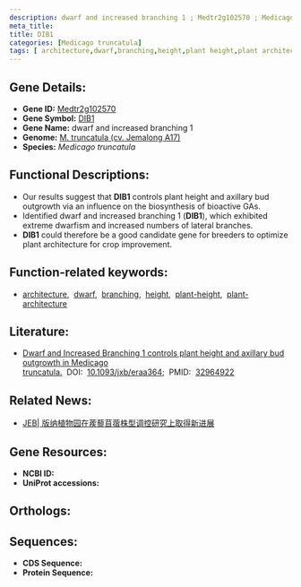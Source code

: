 ```yaml
---
description: dwarf and increased branching 1 ; Medtr2g102570 ; Medicago truncatula
meta_title:
title: DIB1
categories: [Medicago truncatula]
tags: [ architecture,dwarf,branching,height,plant height,plant architecture ]
---
```


## Gene Details:
- **Gene ID:**	[Medtr2g102570]()
- **Gene Symbol:** <u> DIB1 </u>
- **Gene Name:** dwarf and increased branching 1
- **Genome:** [ M. truncatula (cv. Jemalong A17)]()
- **Species:** *Medicago truncatula*

## Functional Descriptions:
   - Our results suggest that **DIB1** controls plant height and axillary bud outgrowth via an influence on the biosynthesis of bioactive GAs.
   - Identified dwarf and increased branching 1 (**DIB1**), which exhibited extreme dwarfism and increased numbers of lateral branches.
   - **DIB1** could therefore be a good candidate gene for breeders to optimize plant architecture for crop improvement.

## Function-related keywords:
   - [architecture](/tags/architecture/),&nbsp;&nbsp;[dwarf](/tags/dwarf/),&nbsp;&nbsp;[branching](/tags/branching/),&nbsp;&nbsp;[height](/tags/height/),&nbsp;&nbsp;[plant-height](/tags/plant-height/),&nbsp;&nbsp;[plant-architecture](/tags/plant-architecture/)

## Literature:
   - [Dwarf and Increased Branching 1 controls plant height and axillary bud outgrowth in Medicago truncatula.]( https://academic.oup.com/jxb/article/71/20/6355/5910386?login=false#209592770)&nbsp;&nbsp;DOI:&nbsp;&nbsp;[10.1093/jxb/eraa364](https://academic.oup.com/jxb/article/71/20/6355/5910386?login=false#209592770);&nbsp;&nbsp;PMID:&nbsp;&nbsp;[32964922](https://pubmed.ncbi.nlm.nih.gov/32964922/)

## Related News:
   - [JEB| 版纳植物园在蒺藜苜蓿株型调控研究上取得新进展](https://mp.weixin.qq.com/s?__biz=Mzg3MDEwNDEyMg==&mid=2247497743&idx=5&sn=7cfedea8017aafcfad523d0d2651cbed&chksm=ce90555af9e7dc4cf0e7bf8dde56aa869a7a8d69ded48fdb0f99a70076914723e063f22370f8&scene=27#wechat_redirect)

## Gene Resources:
- **NCBI ID:**  [](https://www.ncbi.nlm.nih.gov/gene/?term=)
- **UniProt accessions:** [](https://www.uniprot.org/uniprotkb//entry)

## Orthologs:

## Sequences:
- **CDS Sequence:**
- **Protein Sequence:**
